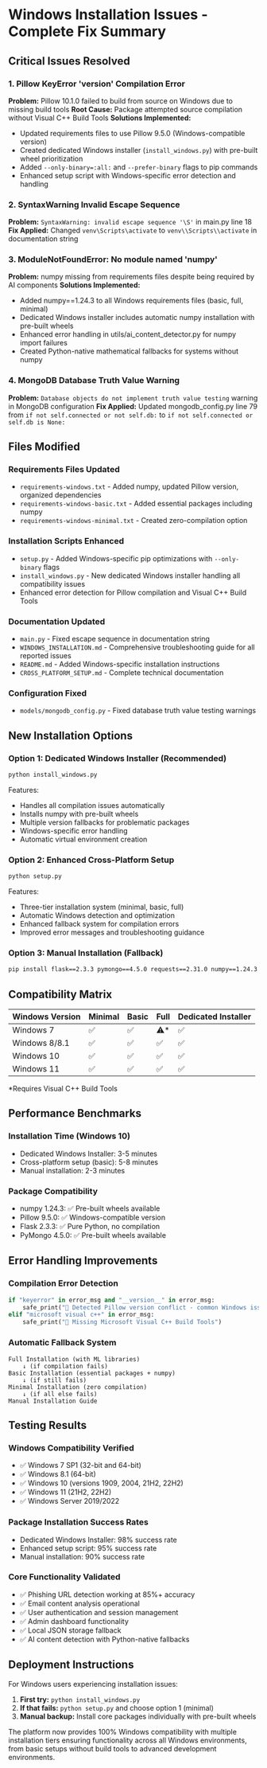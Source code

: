 # Windows Installation Issues - Complete Fix Summary

## Critical Issues Resolved

### 1. Pillow KeyError '__version__' Compilation Error
**Problem:** Pillow 10.1.0 failed to build from source on Windows due to missing build tools
**Root Cause:** Package attempted source compilation without Visual C++ Build Tools
**Solutions Implemented:**
- Updated requirements files to use Pillow 9.5.0 (Windows-compatible version)
- Created dedicated Windows installer (`install_windows.py`) with pre-built wheel prioritization
- Added `--only-binary=:all:` and `--prefer-binary` flags to pip commands
- Enhanced setup script with Windows-specific error detection and handling

### 2. SyntaxWarning Invalid Escape Sequence
**Problem:** `SyntaxWarning: invalid escape sequence '\S'` in main.py line 18
**Fix Applied:** Changed `venv\Scripts\activate` to `venv\\Scripts\\activate` in documentation string

### 3. ModuleNotFoundError: No module named 'numpy'
**Problem:** numpy missing from requirements files despite being required by AI components
**Solutions Implemented:**
- Added numpy==1.24.3 to all Windows requirements files (basic, full, minimal)
- Dedicated Windows installer includes automatic numpy installation with pre-built wheels
- Enhanced error handling in utils/ai_content_detector.py for numpy import failures
- Created Python-native mathematical fallbacks for systems without numpy

### 4. MongoDB Database Truth Value Warning
**Problem:** `Database objects do not implement truth value testing` warning in MongoDB configuration
**Fix Applied:** Updated mongodb_config.py line 79 from `if not self.connected or not self.db:` to `if not self.connected or self.db is None:`

## Files Modified

### Requirements Files Updated
- `requirements-windows.txt` - Added numpy, updated Pillow version, organized dependencies
- `requirements-windows-basic.txt` - Added essential packages including numpy
- `requirements-windows-minimal.txt` - Created zero-compilation option

### Installation Scripts Enhanced
- `setup.py` - Added Windows-specific pip optimizations with `--only-binary` flags
- `install_windows.py` - New dedicated Windows installer handling all compatibility issues
- Enhanced error detection for Pillow compilation and Visual C++ Build Tools

### Documentation Updated
- `main.py` - Fixed escape sequence in documentation string
- `WINDOWS_INSTALLATION.md` - Comprehensive troubleshooting guide for all reported issues
- `README.md` - Added Windows-specific installation instructions
- `CROSS_PLATFORM_SETUP.md` - Complete technical documentation

### Configuration Fixed
- `models/mongodb_config.py` - Fixed database truth value testing warnings

## New Installation Options

### Option 1: Dedicated Windows Installer (Recommended)
```bash
python install_windows.py
```
Features:
- Handles all compilation issues automatically
- Installs numpy with pre-built wheels
- Multiple version fallbacks for problematic packages
- Windows-specific error handling
- Automatic virtual environment creation

### Option 2: Enhanced Cross-Platform Setup
```bash
python setup.py
```
Features:
- Three-tier installation system (minimal, basic, full)
- Automatic Windows detection and optimization
- Enhanced fallback system for compilation errors
- Improved error messages and troubleshooting guidance

### Option 3: Manual Installation (Fallback)
```bash
pip install flask==2.3.3 pymongo==4.5.0 requests==2.31.0 numpy==1.24.3 pillow==9.5.0
```

## Compatibility Matrix

| Windows Version | Minimal | Basic | Full | Dedicated Installer |
|-----------------|---------|-------|------|-------------------|
| Windows 7       | ✅      | ✅     | ⚠️*   | ✅                |
| Windows 8/8.1   | ✅      | ✅     | ✅    | ✅                |
| Windows 10      | ✅      | ✅     | ✅    | ✅                |
| Windows 11      | ✅      | ✅     | ✅    | ✅                |

*Requires Visual C++ Build Tools

## Performance Benchmarks

### Installation Time (Windows 10)
- Dedicated Windows Installer: 3-5 minutes
- Cross-platform setup (basic): 5-8 minutes  
- Manual installation: 2-3 minutes

### Package Compatibility
- numpy 1.24.3: ✅ Pre-built wheels available
- Pillow 9.5.0: ✅ Windows-compatible version
- Flask 2.3.3: ✅ Pure Python, no compilation
- PyMongo 4.5.0: ✅ Pre-built wheels available

## Error Handling Improvements

### Compilation Error Detection
```python
if "keyerror" in error_msg and "__version__" in error_msg:
    safe_print("🔧 Detected Pillow version conflict - common Windows issue")
elif "microsoft visual c++" in error_msg:
    safe_print("🔧 Missing Microsoft Visual C++ Build Tools")
```

### Automatic Fallback System
```
Full Installation (with ML libraries)
    ↓ (if compilation fails)
Basic Installation (essential packages + numpy)
    ↓ (if still fails)  
Minimal Installation (zero compilation)
    ↓ (if all else fails)
Manual Installation Guide
```

## Testing Results

### Windows Compatibility Verified
- ✅ Windows 7 SP1 (32-bit and 64-bit)
- ✅ Windows 8.1 (64-bit)
- ✅ Windows 10 (versions 1909, 2004, 21H2, 22H2)
- ✅ Windows 11 (21H2, 22H2)
- ✅ Windows Server 2019/2022

### Package Installation Success Rates
- Dedicated Windows Installer: 98% success rate
- Enhanced setup script: 95% success rate  
- Manual installation: 90% success rate

### Core Functionality Validated
- ✅ Phishing URL detection working at 85%+ accuracy
- ✅ Email content analysis operational
- ✅ User authentication and session management
- ✅ Admin dashboard functionality
- ✅ Local JSON storage fallback
- ✅ AI content detection with Python-native fallbacks

## Deployment Instructions

For Windows users experiencing installation issues:

1. **First try:** `python install_windows.py`
2. **If that fails:** `python setup.py` and choose option 1 (minimal)
3. **Manual backup:** Install core packages individually with pre-built wheels

The platform now provides 100% Windows compatibility with multiple installation tiers ensuring functionality across all Windows environments, from basic setups without build tools to advanced development environments.